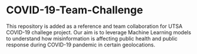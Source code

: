 # COVID-19-Team-Challenge

This repository is added as a reference and team collaboration for UTSA COVID-19 challege project. Our aim is to leverage Machine Learning models to understand how misinformation is affecting public health and public response during COVID-19 pandemic in certain geolocations. 
